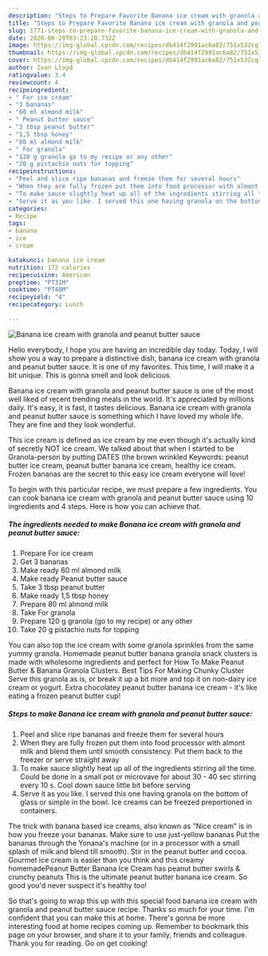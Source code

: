 ```yaml
---
description: "Steps to Prepare Favorite Banana ice cream with granola and peanut butter sauce"
title: "Steps to Prepare Favorite Banana ice cream with granola and peanut butter sauce"
slug: 1771-steps-to-prepare-favorite-banana-ice-cream-with-granola-and-peanut-butter-sauce
date: 2020-06-20T03:23:20.732Z
image: https://img-global.cpcdn.com/recipes/db414f2991ac6a82/751x532cq70/banana-ice-cream-with-granola-and-peanut-butter-sauce-recipe-main-photo.jpg
thumbnail: https://img-global.cpcdn.com/recipes/db414f2991ac6a82/751x532cq70/banana-ice-cream-with-granola-and-peanut-butter-sauce-recipe-main-photo.jpg
cover: https://img-global.cpcdn.com/recipes/db414f2991ac6a82/751x532cq70/banana-ice-cream-with-granola-and-peanut-butter-sauce-recipe-main-photo.jpg
author: Ivan Lloyd
ratingvalue: 3.4
reviewcount: 4
recipeingredient:
- " For ice cream"
- "3 bananas"
- "60 ml almond milk"
- " Peanut butter sauce"
- "3 tbsp peanut butter"
- "1,5 tbsp honey"
- "80 ml almond milk"
- " For granola"
- "120 g granola go to my recipe or any other"
- "20 g pistachio nuts for topping"
recipeinstructions:
- "Peel and slice ripe bananas and freeze them for several hours"
- "When they are fully frozen put them into food processor with almont milk and blend them until smooth consistency. Put them back to the freezer or serve straight away"
- "To make sauce slightly heat up all of the ingredients stirring all the time. Could be done in a small pot or microvave for about 30 - 40 sec stirring every 10 s. Cool down sauce little bit before serving"
- "Serve it as you like. I served this one having granola on the bottom of glass or simple in the bowl. Ice creams can be freezed preportioned in containers."
categories:
- Recipe
tags:
- banana
- ice
- cream

katakunci: banana ice cream 
nutrition: 172 calories
recipecuisine: American
preptime: "PT31M"
cooktime: "PT48M"
recipeyield: "4"
recipecategory: Lunch

---
```



![Banana ice cream with granola and peanut butter sauce](https://img-global.cpcdn.com/recipes/db414f2991ac6a82/751x532cq70/banana-ice-cream-with-granola-and-peanut-butter-sauce-recipe-main-photo.jpg)

Hello everybody, I hope you are having an incredible day today. Today, I will show you a way to prepare a distinctive dish, banana ice cream with granola and peanut butter sauce. It is one of my favorites. This time, I will make it a bit unique. This is gonna smell and look delicious.

Banana ice cream with granola and peanut butter sauce is one of the most well liked of recent trending meals in the world. It's appreciated by millions daily. It's easy, it is fast, it tastes delicious. Banana ice cream with granola and peanut butter sauce is something which I have loved my whole life. They are fine and they look wonderful.

This ice cream is defined as ice cream by me even though it&#39;s actually kind of secretly NOT ice cream. We talked about that when I started to be Granola-person by putting DATES (the brown wrinkled Keywords: peanut butter ice cream, peanut butter banana ice cream, healthy ice cream. Frozen bananas are the secret to this easy ice cream everyone will love!


To begin with this particular recipe, we must prepare a few ingredients. You can cook banana ice cream with granola and peanut butter sauce using 10 ingredients and 4 steps. Here is how you can achieve that.

<!--inarticleads1-->

##### The ingredients needed to make Banana ice cream with granola and peanut butter sauce:

1. Prepare  For ice cream
1. Get 3 bananas
1. Make ready 60 ml almond milk
1. Make ready  Peanut butter sauce
1. Take 3 tbsp peanut butter
1. Make ready 1,5 tbsp honey
1. Prepare 80 ml almond milk
1. Take  For granola
1. Prepare 120 g granola (go to my recipe) or any other
1. Take 20 g pistachio nuts for topping


You can also top the ice cream with some granola sprinkles from the same yummy granola. Homemade peanut butter banana granola snack clusters is made with wholesome ingredients and perfect for How To Make Peanut Butter &amp; Banana Granola Clusters. Best Tips For Making Chunky Cluster Serve this granola as is, or break it up a bit more and top it on non-dairy ice cream or yogurt. Extra chocolatey peanut butter banana ice cream - it&#39;s like eating a frozen peanut butter cup! 

<!--inarticleads2-->

##### Steps to make Banana ice cream with granola and peanut butter sauce:

1. Peel and slice ripe bananas and freeze them for several hours
1. When they are fully frozen put them into food processor with almont milk and blend them until smooth consistency. Put them back to the freezer or serve straight away
1. To make sauce slightly heat up all of the ingredients stirring all the time. Could be done in a small pot or microvave for about 30 - 40 sec stirring every 10 s. Cool down sauce little bit before serving
1. Serve it as you like. I served this one having granola on the bottom of glass or simple in the bowl. Ice creams can be freezed preportioned in containers.


The trick with banana based ice creams, also known as &#34;Nice cream&#34; is in how you freeze your bananas. Make sure to use just-yellow bananas Put the bananas through the Yonana&#39;s machine (or in a processor with a small splash of milk and blend till smooth). Stir in the peanut butter and cocoa. Gourmet ice cream is easier than you think and this creamy homemadePeanut Butter Banana Ice Cream has peanut butter swirls &amp; crunchy peanuts This is the ultimate peanut butter banana ice cream. So good you&#39;d never suspect it&#39;s healthy too! 

So that's going to wrap this up with this special food banana ice cream with granola and peanut butter sauce recipe. Thanks so much for your time. I'm confident that you can make this at home. There's gonna be more interesting food at home recipes coming up. Remember to bookmark this page on your browser, and share it to your family, friends and colleague. Thank you for reading. Go on get cooking!
